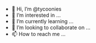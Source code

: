 - 👋 Hi, I’m @tycoonies
- 👀 I’m interested in ...
- 🌱 I’m currently learning ...
- 💞️ I’m looking to collaborate on ...
- 📫 How to reach me ...

<!---
tycoonies/tycoonies is a ✨ special ✨ repository because its `README.md` (this file) appears on your GitHub profile.
You can click the Preview link to take a look at your changes.
--->
